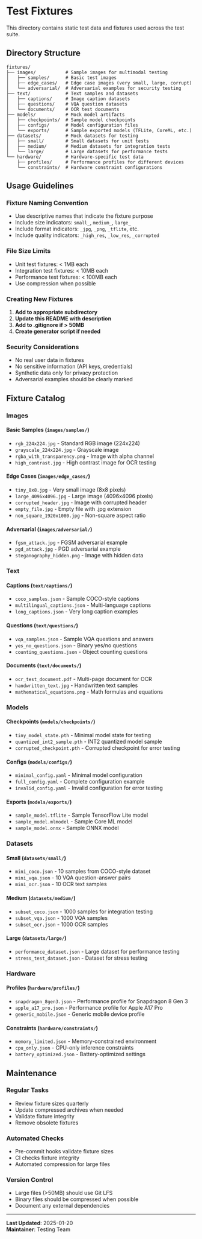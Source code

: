 # Test Fixtures

This directory contains static test data and fixtures used across the test suite.

## Directory Structure

```
fixtures/
├── images/           # Sample images for multimodal testing
│   ├── samples/      # Basic test images
│   ├── edge_cases/   # Edge case images (very small, large, corrupt)
│   └── adversarial/  # Adversarial examples for security testing
├── text/             # Text samples and datasets
│   ├── captions/     # Image caption datasets
│   ├── questions/    # VQA question datasets
│   └── documents/    # OCR test documents
├── models/           # Mock model artifacts
│   ├── checkpoints/  # Sample model checkpoints
│   ├── configs/      # Model configuration files
│   └── exports/      # Sample exported models (TFLite, CoreML, etc.)
├── datasets/         # Mock datasets for testing
│   ├── small/        # Small datasets for unit tests
│   ├── medium/       # Medium datasets for integration tests
│   └── large/        # Large datasets for performance tests
└── hardware/         # Hardware-specific test data
    ├── profiles/     # Performance profiles for different devices
    └── constraints/  # Hardware constraint configurations
```

## Usage Guidelines

### Fixture Naming Convention
- Use descriptive names that indicate the fixture purpose
- Include size indicators: `small_`, `medium_`, `large_`
- Include format indicators: `_jpg`, `_png`, `_tflite`, etc.
- Include quality indicators: `_high_res`, `_low_res`, `_corrupted`

### File Size Limits
- Unit test fixtures: < 1MB each
- Integration test fixtures: < 10MB each
- Performance test fixtures: < 100MB each
- Use compression when possible

### Creating New Fixtures

1. **Add to appropriate subdirectory**
2. **Update this README with description**
3. **Add to .gitignore if > 50MB**
4. **Create generator script if needed**

### Security Considerations
- No real user data in fixtures
- No sensitive information (API keys, credentials)
- Synthetic data only for privacy protection
- Adversarial examples should be clearly marked

## Fixture Catalog

### Images

#### Basic Samples (`images/samples/`)
- `rgb_224x224.jpg` - Standard RGB image (224x224)
- `grayscale_224x224.jpg` - Grayscale image
- `rgba_with_transparency.png` - Image with alpha channel
- `high_contrast.jpg` - High contrast image for OCR testing

#### Edge Cases (`images/edge_cases/`)
- `tiny_8x8.jpg` - Very small image (8x8 pixels)
- `large_4096x4096.jpg` - Large image (4096x4096 pixels)
- `corrupted_header.jpg` - Image with corrupted header
- `empty_file.jpg` - Empty file with .jpg extension
- `non_square_1920x1080.jpg` - Non-square aspect ratio

#### Adversarial (`images/adversarial/`)
- `fgsm_attack.jpg` - FGSM adversarial example
- `pgd_attack.jpg` - PGD adversarial example
- `steganography_hidden.png` - Image with hidden data

### Text

#### Captions (`text/captions/`)
- `coco_samples.json` - Sample COCO-style captions
- `multilingual_captions.json` - Multi-language captions
- `long_captions.json` - Very long caption examples

#### Questions (`text/questions/`)
- `vqa_samples.json` - Sample VQA questions and answers
- `yes_no_questions.json` - Binary yes/no questions
- `counting_questions.json` - Object counting questions

#### Documents (`text/documents/`)
- `ocr_test_document.pdf` - Multi-page document for OCR
- `handwritten_text.jpg` - Handwritten text samples
- `mathematical_equations.png` - Math formulas and equations

### Models

#### Checkpoints (`models/checkpoints/`)
- `tiny_model_state.pth` - Minimal model state for testing
- `quantized_int2_sample.pth` - INT2 quantized model sample
- `corrupted_checkpoint.pth` - Corrupted checkpoint for error testing

#### Configs (`models/configs/`)
- `minimal_config.yaml` - Minimal model configuration
- `full_config.yaml` - Complete configuration example
- `invalid_config.yaml` - Invalid configuration for error testing

#### Exports (`models/exports/`)
- `sample_model.tflite` - Sample TensorFlow Lite model
- `sample_model.mlmodel` - Sample Core ML model
- `sample_model.onnx` - Sample ONNX model

### Datasets

#### Small (`datasets/small/`)
- `mini_coco.json` - 10 samples from COCO-style dataset
- `mini_vqa.json` - 10 VQA question-answer pairs
- `mini_ocr.json` - 10 OCR text samples

#### Medium (`datasets/medium/`)
- `subset_coco.json` - 1000 samples for integration testing
- `subset_vqa.json` - 1000 VQA samples
- `subset_ocr.json` - 1000 OCR samples

#### Large (`datasets/large/`)
- `performance_dataset.json` - Large dataset for performance testing
- `stress_test_dataset.json` - Dataset for stress testing

### Hardware

#### Profiles (`hardware/profiles/`)
- `snapdragon_8gen3.json` - Performance profile for Snapdragon 8 Gen 3
- `apple_a17_pro.json` - Performance profile for Apple A17 Pro
- `generic_mobile.json` - Generic mobile device profile

#### Constraints (`hardware/constraints/`)
- `memory_limited.json` - Memory-constrained environment
- `cpu_only.json` - CPU-only inference constraints
- `battery_optimized.json` - Battery-optimized settings

## Maintenance

### Regular Tasks
- Review fixture sizes quarterly
- Update compressed archives when needed
- Validate fixture integrity
- Remove obsolete fixtures

### Automated Checks
- Pre-commit hooks validate fixture sizes
- CI checks fixture integrity
- Automated compression for large files

### Version Control
- Large files (>50MB) should use Git LFS
- Binary files should be compressed when possible
- Document any external dependencies

---

**Last Updated**: 2025-01-20  
**Maintainer**: Testing Team